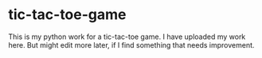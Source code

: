 # tic-tac-toe-game
This is my python work for a tic-tac-toe game. I have uploaded my work here. But might edit more later, if I find something that needs improvement.
